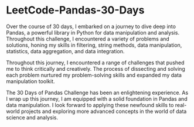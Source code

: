 # LeetCode-Pandas-30-Days

Over the course of 30 days, I embarked on a journey to dive deep into Pandas, a powerful library in Python for data manipulation and analysis. Throughout this challenge, I encountered a variety of problems and solutions, honing my skills in filtering, string methods, data manipulation, statistics, data aggregation, and data integration.

Throughout this journey, I encountered a range of challenges that pushed me to think critically and creatively. The process of dissecting and solving each problem nurtured my problem-solving skills and expanded my data manipulation toolkit.

The 30 Days of Pandas Challenge has been an enlightening experience. As I wrap up this journey, I am equipped with a solid foundation in Pandas and data manipulation. I look forward to applying these newfound skills to real-world projects and exploring more advanced concepts in the world of data science and analysis.
